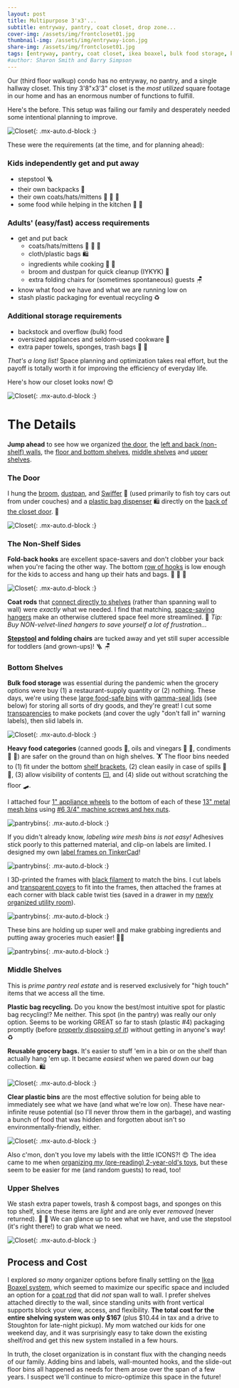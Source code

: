 ```yaml
---
layout: post
title: Multipurpose 3'x3'...
subtitle: entryway, pantry, coat closet, drop zone...
cover-img: /assets/img/frontcloset01.jpg
thumbnail-img: /assets/img/entryway-icon.jpg
share-img: /assets/img/frontcloset01.jpg
tags: [entryway, pantry, coat closet, ikea boaxel, bulk food storage, kids storage, labels]
#author: Sharon Smith and Barry Simpson
---
```


Our (third floor walkup) condo has no entryway, no pantry, and a single hallway closet. This tiny 3'8"x3'3" closet is the 
*most utilized* square footage in our home and has an enormous number of functions to fulfill. 

Here's the before. This setup was  failing our family and desperately needed some intentional planning to improve.

![Closet](../assets/img/frontcloset07.jpg){: .mx-auto.d-block :}

These were the requirements (at the time, and for planning ahead): 

### Kids independently get and put away
* stepstool :ladder:
* their own backpacks :school_satchel:
* their own coats/hats/mittens :coat: :gloves: :scarf:
* some food while helping in the kitchen :canned_food: :salt:

### Adults' (easy/fast) access requirements
* get and put back
  * coats/hats/mittens :coat: :gloves: :scarf:
  * cloth/plastic bags :shopping:
  * ingredients while cooking :rice: :peanuts:
  * broom and dustpan for quick cleanup (IYKYK) :broom:
  * extra folding chairs for (sometimes spontaneous) guests :chair:
* know what food we have and what we are running low on
* stash plastic packaging for eventual recycling :recycle:

### Additional storage requirements
* backstock and overflow (bulk) food
* oversized appliances and seldom-used cookware :electric_plug:
* extra paper towels, sponges, trash bags :roll_of_paper: :sponge:

*That's a long list!* Space planning and optimization takes real effort, but the payoff is totally worth it for 
improving the efficiency of everyday life. 

Here's how our closet looks now! :heart_eyes:

![Closet](../assets/img/frontcloset01.jpg){: .mx-auto.d-block :}

# The Details

**Jump ahead** to see how we organized [the door](#the-door), 
the [left and back (non-shelf) walls](#the-non-shelf-side), 
the [floor and bottom shelves](#bottom-shelves), [middle shelves](#middle-shelves) and [upper shelves](#upper-shelves).

### The Door

I hung the [broom](https://www.amazon.com/OXO-Good-Grips-Angle-Broom/dp/B00940DUFY), 
[dustpan](https://www.amazon.com/OXO-Grips-Dustpan-Brush-White/dp/B00004OCL4/), and 
[Swiffer](https://www.amazon.com/MOP-Dry-Wet-Starter-KIT/dp/B0CG4S4ZGQ/) :broom: (used primarily to fish toy cars out from under couches) and a 
[plastic bag dispenser](https://www.amazon.com/gp/product/B007ZF638G/) :shopping: directly on the [back of the closet door](https://www.amazon.com/Reliahom-Organization-Storage-Kitchen-Organizer/dp/B095RQ1F3T). :door:

![Closet](../assets/img/frontcloset06.jpg){: .mx-auto.d-block :}

### The Non-Shelf Sides

**Fold-back hooks** are excellent space-savers and don't clobber your back when you're 
facing the other way. The bottom [row of hooks](https://www.amazon.com/gp/product/B08TLX2Y75/) is low enough for the kids to access
and hang up their hats and bags. :gloves: :scarf: :school_satchel:

![Closet](../assets/img/frontcloset05.jpg){: .mx-auto.d-block :}

**Coat rods** that [connect directly to shelves](https://www.ikea.com/us/en/p/boaxel-clothes-rail-white-90448741/) 
(rather than spanning wall to wall) were
*exactly* what we needed. I find that matching, [space-saving hangers](https://www.amazon.com/gp/product/B0746SHPJ2/) make an otherwise cluttered
space feel more streamlined. :coat: *Tip: Buy NON-velvet-lined hangers to save yourself a lot of frustration...*

**[Stepstool](https://www.containerstore.com/s/garage-and-shelving/stepstools-and-ladders/premium-folding-step-stool/12d?productId=10031897) and folding chairs** are tucked away and yet still 
super accessible for toddlers (and grown-ups)! 
:ladder: :chair:

### Bottom Shelves

**Bulk food storage** was essential during the pandemic when the grocery options were buy (1) a restaurant-supply quantity or (2) nothing. 
These days, we're using these [large food-safe bins](https://www.amazon.com/gp/product/B01BLKPDHM/) with [gamma-seal lids](https://www.amazon.com/gp/product/B005CJVME2) (see below) for storing all sorts 
of dry goods, and they're great! 
I cut some [transparencies](https://www.amazon.com/dp/B091BVB3GF) to make pockets (and cover the ugly "don't fall in" warning labels), then slid labels in.

![Closet](../assets/img/pantrybin01.jpg){: .mx-auto.d-block :}

**Heavy food categories** (canned goods :canned_food:, oils and vinegars :champagne: :sake:, 
condiments :baby_bottle: :honey_pot:) are safer on the ground than on high shelves. :weight_lifting:
The floor bins needed to (1) fit under the bottom [shelf brackets](https://www.ikea.com/us/en/p/boaxel-bracket-white-60448733/), 
(2) clean easily in case of spills :soap: :sponge:, 
(3) allow visibility of contents :window:, and 
(4) slide out without scratching the floor :skateboard:.

I attached four [1" appliance wheels](https://www.amazon.com/dp/B0C69FPVPB?th=1) to the bottom of each of these 
[13" metal mesh bins](https://www.target.com/p/large-metal-mesh-bin-black-brightroom-8482/-/A-86383818) 
using [#6 3/4" machine screws and hex nuts](https://www.homedepot.com/p/Everbilt-6-32-x-3-4-in-Stainless-Steel-Phillips-Flat-Head-Machine-Screw-6-Pack-833681/320773347). 

![pantrybins](../assets/img/pantrybin03.jpg){: .mx-auto.d-block :}

If you didn't already know, *labeling wire mesh bins is not easy!*
Adhesives stick poorly to this patterned material, and clip-on labels are limited. 
I designed my own [label frames on TinkerCad](https://www.tinkercad.com/things/4rl1ghTSPQB-label-frame?sharecode=cwNn2gDKjLwdvM10SBTowvJ3qeFwapp3-Hj2iHge15o)! 

![pantrybins](../assets/img/pantrybin04.jpg){: .mx-auto.d-block :}

I 3D-printed the frames with [black filament](https://www.amazon.com/HATCHBOX-3D-Filament-Dimensional-Accuracy/dp/B00J0ECR5I) to match the bins. 
I cut labels and [transparent covers](https://www.amazon.com/gp/product/B091BVB3GF) to fit into the frames, then 
attached the frames at each corner with black cable twist ties 
(saved in a drawer in my [newly organized utility room](../2024-06-26-laundry)). 

![pantrybins](../assets/img/pantrybin05.jpg){: .mx-auto.d-block :}

These bins are holding up super well and make grabbing ingredients and putting away groceries much easier! :man_cook:

![pantrybins](../assets/img/pantrybin06.jpg){: .mx-auto.d-block :}

### Middle Shelves

This is *prime pantry real estate* and is reserved exclusively for "high touch"
items that we access all the time.

**Plastic bag recycling.** Do you know the best/most intuitive spot for plastic bag recycling!? Me neither. This spot (in the pantry) was really our only option.
Seems to be working GREAT so far to stash (plastic #4) packaging promptly (before [properly disposing of it](https://www.cambridgema.gov/Departments/publicworks/getridofitright#!rc-cpage=463661)) without getting in anyone's way! :recycle:

**Reusable grocery bags.** It's easier to stuff 'em in a bin or on the shelf than actually hang 'em up. 
It became *easiest* when we pared down our bag collection. :shopping:

![Closet](../assets/img/frontcloset02.jpg){: .mx-auto.d-block :}

**Clear plastic bins** are the most effective solution for being able to immediately see what we have (and what we're low on). 
These have near-infinite reuse potential (so I'll never throw them in the garbage), and wasting a bunch of food that was hidden and forgotten about isn't so environmentally-friendly, either. 

![Closet](../assets/img/pantrybin07.jpg){: .mx-auto.d-block :}

Also c'mon, don't you love my labels with the little ICONS?! :heart_eyes: The idea came to me when [organizing my (pre-reading) 2-year-old's toys](../2022-12-30-toys), 
but these seem to be easier for me (and random guests) to read, too!

### Upper Shelves

We stash extra paper towels, trash & compost bags, and sponges on this top shelf, since 
these items are *light* and are only ever *removed* (never returned). :roll_of_paper: :sponge:
We can glance up to 
see what we have, and use the stepstool (it's right there!) to grab what we need.

![Closet](../assets/img/pantrybin08.jpg){: .mx-auto.d-block :}

## Process and Cost

I explored *so many* organizer options before finally settling on the [Ikea Boaxel system](https://www.ikea.com/us/en/cat/boaxel-system-47394/), which seemed to maximize 
our specific space and included an option for a [coat rod](https://www.ikea.com/us/en/p/boaxel-clothes-rail-white-90448741/) that did *not* span wall to wall. 
I prefer shelves attached directly to the wall, since standing units with front vertical supports block your view, access, and flexibility. 
**The total cost for the entire shelving system was only $167** (plus $10.44 in tax and a drive to Stoughton for late-night pickup). My mom watched our kids for one weekend day, and
it was surprisingly easy to take down the existing shelf/rod and get this new system installed in a few hours.

In truth, the closet organization is in constant flux with the changing needs of
our family. Adding bins and 
labels, wall-mounted hooks, and the slide-out floor bins all happened as needs for
them arose over the span of a few years. I suspect we'll continue to micro-optimize
this space in the future!